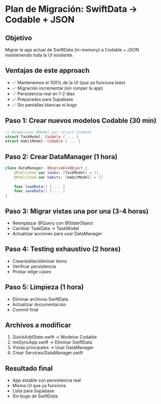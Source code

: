 # Plan de Migración: SwiftData → Codable + JSON

## Objetivo
Migrar la app actual de SwiftData (in-memory) a Codable + JSON manteniendo toda la UI existente.

## Ventajas de este approach
- ✅ Mantenemos el 100% de la UI (que ya funciona bien)
- ✅ Migración incremental (sin romper la app)
- ✅ Persistencia real en 1-2 días
- ✅ Preparados para Supabase
- ✅ Sin pantallas blancas ni bugs

## Paso 1: Crear nuevos modelos Codable (30 min)
```swift
// Reemplazar @Model por struct Codable
struct TaskModel: Codable { ... }
struct HabitModel: Codable { ... }
```

## Paso 2: Crear DataManager (1 hora)
```swift
class DataManager: ObservableObject {
    @Published var tasks: [TaskModel] = []
    @Published var habits: [HabitModel] = []
    
    func loadData() { ... }
    func saveData() { ... }
}
```

## Paso 3: Migrar vistas una por una (3-4 horas)
- Reemplazar @Query con @StateObject
- Cambiar TaskData → TaskModel
- Actualizar acciones para usar DataManager

## Paso 4: Testing exhaustivo (2 horas)
- Crear/editar/eliminar items
- Verificar persistencia
- Probar edge cases

## Paso 5: Limpieza (1 hora)
- Eliminar archivos SwiftData
- Actualizar documentación
- Commit final

## Archivos a modificar
1. QuickAddState.swift → Modelos Codable
2. meSyncApp.swift → Eliminar SwiftData
3. Vistas principales → Usar DataManager
4. Crear Services/DataManager.swift

## Resultado final
- App estable con persistencia real
- Misma UI que ya funciona
- Lista para Supabase
- Sin bugs de SwiftData